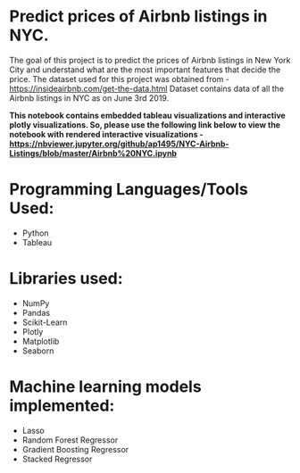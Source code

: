 # Predict prices of Airbnb listings in NYC.
The goal of this project is to predict the prices of Airbnb listings in New York City and understand what are the most important features that decide the price. The dataset used for this project was obtained from - https://insideairbnb.com/get-the-data.html Dataset contains data of all the Airbnb listings in NYC as on June 3rd 2019.

**This notebook contains embedded tableau visualizations and interactive plotly visualizations. So, please use the following link below to view the notebook with rendered interactive visualizations - https://nbviewer.jupyter.org/github/ap1495/NYC-Airbnb-Listings/blob/master/Airbnb%20NYC.ipynb**

# Programming Languages/Tools Used:
- Python
- Tableau

# Libraries used:
- NumPy
- Pandas
- Scikit-Learn
- Plotly
- Matplotlib
- Seaborn

# Machine learning models implemented:
- Lasso
- Random Forest Regressor
- Gradient Boosting Regressor
- Stacked Regressor
